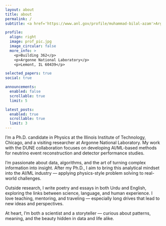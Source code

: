 ```yaml
---
layout: about
title: about
permalink: /
subtitle: <a href='https://www.anl.gov/profile/muhammad-bilal-azam'>Argonne Lab</a> · Ph.D. Candidate at IIT Chicago · Physicist · AI/ML Enthusiast · Writer · Traveler

profile:
  align: right
  image: prof_pic.jpg
  image_circular: false
  more_info: >
    <p>Building 362</p>
    <p>Argonne National Laboratory</p>
    <p>Lemont, IL 60439</p>

selected_papers: true
social: true

announcements:
  enabled: false
  scrollable: true
  limit: 5

latest_posts:
  enabled: true
  scrollable: true
  limit: 3
---
```


I’m a Ph.D. candidate in Physics at the Illinois Institute of Technology, Chicago, and a visiting researcher at Argonne National Laboratory. My work with the DUNE collaboration focuses on developing AI/ML-based methods for neutrino event reconstruction and detector performance studies.

I’m passionate about data, algorithms, and the art of turning complex information into insight. After my Ph.D., I aim to bring this analytical mindset into the AI/ML industry — applying physics-style problem solving to real-world challenges.

Outside research, I write poetry and essays in both Urdu and English, exploring the links between science, language, and human experience. I love teaching, mentoring, and traveling — especially long drives that lead to new ideas and perspectives.

At heart, I’m both a scientist and a storyteller — curious about patterns, meaning, and the beauty hidden in data and life alike.
